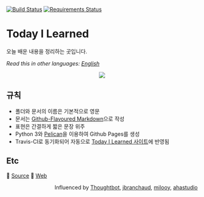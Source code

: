 [![Build Status](https://travis-ci.org/channprj/TIL.svg?branch=master)](https://travis-ci.org/channprj/TIL)
[![Requirements Status](https://requires.io/github/channprj/TIL/requirements.svg?branch=generator)](https://requires.io/github/channprj/TIL/requirements/?branch=generator)
# Today I Learned
오늘 배운 내용을 정리하는 곳입니다.

*Read this in other languages: [English](https://github.com/channprj/TIL/blob/master/README-en.md)*

<p align="center">
<img src="https://cloud.githubusercontent.com/assets/1831308/13661643/e25fc4bc-e6d7-11e5-8a54-87eb071b2e5c.jpg">
</p>

## 규칙
* 폴더와 문서의 이름은 기본적으로 영문
* 문서는 [Github-Flavoured Markdown](https://guides.github.com/features/mastering-markdown/)으로 작성
* 표현은 간결하게 짧은 문장 위주
* Python 3와 [Pelican](https://github.com/getpelican/pelican)을 이용하여 Github Pages를 생성
* Travis-CI로 동기화되어 자동으로 [Today I Learned 사이트](https://til.chann.kr)에 반영됨

## Etc
:electric_plug: [Source](https://github.com/channprj/TIL)
:memo: [Web](https://til.chann.kr)

<p align="right">
Influenced by <a href="https://github.com/thoughtbot/til">Thoughtbot</a>, <a href="https://github.com/jbranchaud/til">jbranchaud</a>, <a href="https://github.com/milooy/TIL">milooy</a>, <a href="https://github.com/ahastudio/til">ahastudio</a>
</p>
